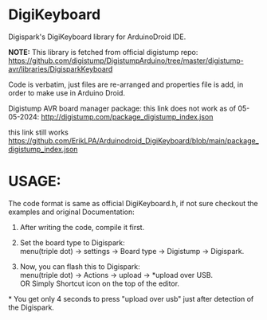 # DigiKeyboard
Digispark's DigiKeyboard library for ArduinoDroid IDE.  

**NOTE:** This library is fetched from official digistump repo:  
https://github.com/digistump/DigistumpArduino/tree/master/digistump-avr/libraries/DigisparkKeyboard 

Code is verbatim, just files are re-arranged and properties file is add, in order to make use in Arduino Droid.  

 Digistump AVR board manager package:
 this link does not work as of 05-05-2024:
  http://digistump.com/package_digistump_index.json
 
 this link still works
  https://github.com/ErikLPA/Arduinodroid_DigiKeyboard/blob/main/package_digistump_index.json

# USAGE:
 The code format is same as official DigiKeyboard.h, if not sure checkout the examples and original Documentation:  

1. After writing the code, compile it first.

2. Set the board type to Digispark:  
menu(triple dot) -> settings -> Board type -> Digistump -> Digispark.

3. Now, you can flash this to Digispark:  
menu(triple dot) -> Actions -> upload -> *upload over USB.  
OR Simply Shortcut icon on the top of the editor.
  
\* You get only 4 seconds to press "upload over usb" just after detection of  the Digispark.
